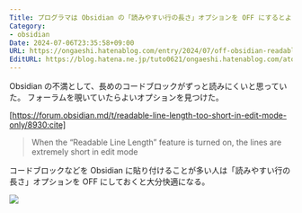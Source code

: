 ```yaml
---
Title: プログラマは Obsidian の「読みやすい行の長さ」オプションを OFF にするとよい
Category:
- obsidian
Date: 2024-07-06T23:35:58+09:00
URL: https://ongaeshi.hatenablog.com/entry/2024/07/off-obsidian-readable-line-length-description-option
EditURL: https://blog.hatena.ne.jp/tuto0621/ongaeshi.hatenablog.com/atom/entry/6801883189119974232
---
```


Obsidian の不満として、長めのコードブロックがずっと読みにくいと思っていた。
フォーラムを覗いていたらよいオプションを見つけた。

[https://forum.obsidian.md/t/readable-line-length-too-short-in-edit-mode-only/8930:cite]

> When the “Readable Line Length” feature is turned on, the lines are extremely short in edit mode

コードブロックなどを Obsidian に貼り付けることが多い人は「読みやすい行の長さ」オプションを OFF にしておくと大分快適になる。

![](https://i.gyazo.com/c0d89f4b0a0e040490c6fcede0138087.png)


